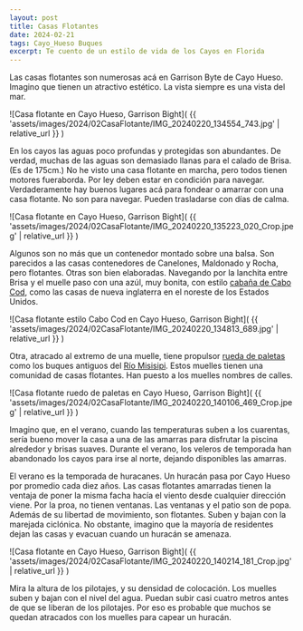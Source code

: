 ```yaml
---
layout: post
title: Casas Flotantes
date: 2024-02-21
tags: Cayo_Hueso Buques
excerpt: Te cuento de un estilo de vida de los Cayos en Florida
---
```


Las casas flotantes son numerosas acá en Garrison Byte de Cayo Hueso.
Imagino que tienen un atractivo estético. La vista siempre es una vista
del mar.

![Casa flotante en Cayo Hueso, Garrison Bight](
  {{ 'assets/images/2024/02CasaFlotante/IMG_20240220_134554_743.jpg' | relative_url }}
)

En los cayos las aguas poco profundas y protegidas son abundantes.
De verdad, muchas de las aguas son demasiado llanas para el calado de
Brisa. (Es de 175cm.) No he visto una casa flotante en marcha, pero
todos tienen motores fueraborda. Por ley deben estar en condición para
navegar. Verdaderamente hay buenos lugares acá para fondear o amarrar con
una casa flotante. No son para navegar. Pueden trasladarse con días de calma.

![Casa flotante en Cayo Hueso, Garrison Bight](
  {{ 'assets/images/2024/02CasaFlotante/IMG_20240220_135223_020_Crop.jpeg' | relative_url }}
)

Algunos son no más que un contenedor montado sobre una balsa. Son parecidos
a las casas contenedores de Canelones, Maldonado y Rocha, pero flotantes.
Otras son bien elaboradas. Navegando por la lanchita entre Brisa y el
muelle paso con una azúl, muy bonita, con estilo [cabaña de Cabo Cod][cabo],
como las casas de nueva inglaterra en el noreste de los Estados Unidos.

[cabo]: https://es.wikipedia.org/wiki/Casa_Cabo_Cod

![Casa flotante estilo Cabo Cod en Cayo Hueso, Garrison Bight](
  {{ 'assets/images/2024/02CasaFlotante/IMG_20240220_134813_689.jpg' | relative_url }}
)

Otra, atracado al extremo de una muelle, tiene propulsor [rueda de
paletas][rdp] como los buques antiguos del [Río Misisipi][río].
Estos muelles tienen una comunidad de casas flotantes. Han puesto a
los muelles nombres de calles.

[rdp]: https://es.wikipedia.org/wiki/Rueda_de_paletas
[río]: https://es.wikipedia.org/wiki/R%C3%ADo_Misisipi

![Casa flotante ruedo de paletas en Cayo Hueso, Garrison Bight](
  {{ 'assets/images/2024/02CasaFlotante/IMG_20240220_140106_469_Crop.jpeg' | relative_url }}
)

Imagino que, en el verano, cuando las temperaturas suben a los cuarentas,
sería bueno mover la casa a una de las amarras para disfrutar la piscina
alrededor y brisas suaves. Durante el verano, los veleros de temporada han
abandonado los cayos para irse al norte, dejando disponibles las amarras.

El verano es la temporada de huracanes. Un huracán pasa por Cayo
Hueso por promedio cada diez años. Las casas flotantes amarradas tienen la
ventaja de poner la  misma facha hacía el viento desde cualquier dirección
viene. Por la proa, no tienen ventanas. Las ventanas y el patio son de popa.
Además de su libertad de movimiento, son flotantes. Suben y bajan con la
marejada ciclónica. No obstante, imagino que la mayoría de residentes dejan las
casas y evacuan cuando un huracán se amenaza.

![Casa flotante en Cayo Hueso, Garrison Bight](
  {{ 'assets/images/2024/02CasaFlotante/IMG_20240220_140214_181_Crop.jpg' | relative_url }}
)

Mira la altura de los pilotajes, y su densidad de colocación. Los muelles
suben y bajan con el nivel del agua. Puedan subir casi cuatro metros antes de
que se liberan de los pilotajes. Por eso es probable que muchos se quedan
atracados con los muelles para capear un huracán.

